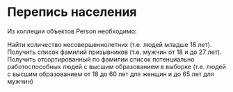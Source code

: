 # Перепись населения  
Из коллеции объектов Person необходимо:  
  
Найти количество несовершеннолетних (т.е. людей младше 18 лет).  
Получить список фамилий призывников (т.е. мужчин от 18 и до 27 лет).  
Получить отсортированный по фамилии список потенциально работоспособных людей с высшим образованием в выборке (т.е. людей с высшим образованием от 18 до 60 лет для женщин и до 65 лет для мужчин)  
